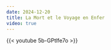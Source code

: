 ```yaml
---
date: 2024-12-20
title: La Mort et le Voyage en Enfer
video: true
---
```



{{< youtube 5b-GPtlfe7o >}}

